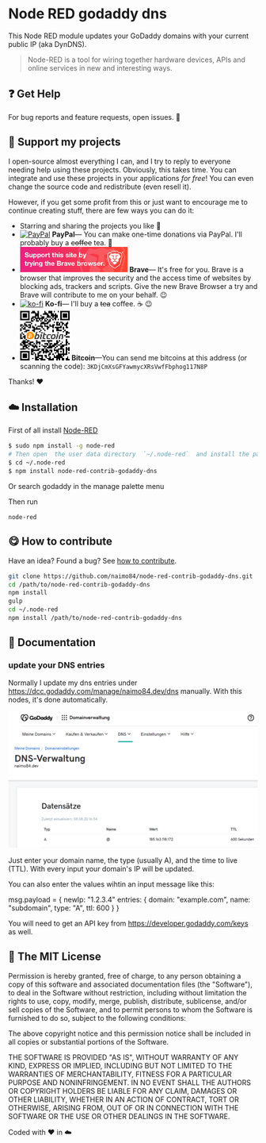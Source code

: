 # Node RED godaddy dns

This Node RED module updates your GoDaddy domains with your current public IP (aka DynDNS).

> Node-RED is a tool for wiring together hardware devices, APIs and online services in new and interesting ways.

## :question: Get Help

 For bug reports and feature requests, open issues. :bug: 

## :sparkling_heart: Support my projects

I open-source almost everything I can, and I try to reply to everyone needing help using these projects. Obviously,
this takes time. You can integrate and use these projects in your applications *for free*! You can even change the source code and redistribute (even resell it).

However, if you get some profit from this or just want to encourage me to continue creating stuff, there are few ways you can do it:

 - Starring and sharing the projects you like :rocket:
 - [![PayPal][badge_paypal]][paypal-donations] **PayPal**— You can make one-time donations via PayPal. I'll probably buy a ~~coffee~~ tea. :tea:
 - [![Support me on using Brave Browser][badge_brave]][brave] **Brave**— It's free for you. Brave is a browser that improves the security and the access time of websites by blocking ads, trackers and scripts. Give the new Brave Browser a try and Brave will contribute to me on your behalf. :wink:
 - [![ko-fi](https://www.ko-fi.com/img/githubbutton_sm.svg)](https://ko-fi.com/T6T412CXA) **Ko-fi**— I'll buy a ~~tea~~ coffee. :coffee: :wink:
 - ![](./examples/bitcoin.png) **Bitcoin**—You can send me bitcoins at this address (or scanning the code): `3KDjCmXsGFYawmycXRsVwfFbphog117N8P`
 

Thanks! :heart:

## :cloud: Installation

First of all install [Node-RED](http://nodered.org/docs/getting-started/installation)

```sh
$ sudo npm install -g node-red
# Then open  the user data directory  `~/.node-red`  and install the package
$ cd ~/.node-red
$ npm install node-red-contrib-godaddy-dns
```

Or search godaddy in the manage palette menu

Then run

```
node-red
```

## :yum: How to contribute
Have an idea? Found a bug? See [how to contribute][contributing].

```sh
git clone https://github.com/naimo84/node-red-contrib-godaddy-dns.git
cd /path/to/node-red-contrib-godaddy-dns
npm install
gulp
cd ~/.node-red 
npm install /path/to/node-red-contrib-godaddy-dns
```

## :memo: Documentation

### update your DNS entries

Normally I update my dns entries under https://dcc.godaddy.com/manage/naimo84.dev/dns manually. With this nodes, it's done automatically. 

![](./examples/dns.png)

Just enter your domain name, the type (usually A), and the time to live (TTL). With every input your domain's IP will be updated.

You can also enter the values wihtin an input message like this:

msg.payload = {
    newIp: "1.2.3.4"
    entries: {
        domain: "example.com",
        name: "subdomain",
        type: "A",
        ttl: 600
    }
}

You will need to get an API key from https://developer.godaddy.com/keys as well.

## :scroll: The MIT License
Permission is hereby granted, free of charge, to any person obtaining a copy
of this software and associated documentation files (the "Software"), to deal in the Software without restriction, including without limitation the rights to use, copy, modify, merge, publish, distribute, sublicense, and/or sell copies of the Software, and to permit persons to whom the Software is furnished to do so, subject to the following conditions:

The above copyright notice and this permission notice shall be included in
all copies or substantial portions of the Software.

THE SOFTWARE IS PROVIDED "AS IS", WITHOUT WARRANTY OF ANY KIND, EXPRESS OR IMPLIED, INCLUDING BUT NOT LIMITED TO THE WARRANTIES OF MERCHANTABILITY, FITNESS FOR A PARTICULAR PURPOSE AND NONINFRINGEMENT. IN NO EVENT SHALL THE
AUTHORS OR COPYRIGHT HOLDERS BE LIABLE FOR ANY CLAIM, DAMAGES OR OTHER LIABILITY, WHETHER IN AN ACTION OF CONTRACT, TORT OR OTHERWISE, ARISING FROM, OUT OF OR IN CONNECTION WITH THE SOFTWARE OR THE USE OR OTHER DEALINGS IN THE SOFTWARE.

Coded with :heart: in :cloud:


[badge_brave]: ./examples/support_banner.png
[badge_paypal]: https://img.shields.io/badge/Donate-PayPal-blue.svg

[paypal-donations]: https://paypal.me/NeumannBenjamin
[brave]: https://brave.com/nai412
[contributing]: /CONTRIBUTING.md